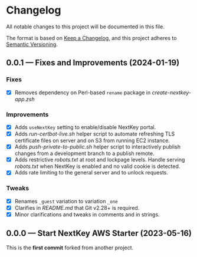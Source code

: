 # Changelog

All notable changes to this project will be documented in this file.

The format is based on [Keep a Changelog](https://keepachangelog.com/en/1.0.0/), and this project adheres to [Semantic Versioning](https://semver.org/spec/v2.0.0.html).

## 0.0.1 — Fixes and Improvements (2024-01-19)

### Fixes

- [x] Removes dependency on Perl-based `rename` package in *create-nextkey-app.zsh*

### Improvements

- [x] Adds `useNextKey` setting to enable/disable NextKey portal.
- [x] Adds *run-certbot-live.sh* helper script to automate refreshing TLS certificate files on server and on S3 from running EC2 instance.
- [x] Adds *push-private-to-public.sh* helper script to interactively publish changes from a development branch to a publish remote.
- [x] Adds restrictive *robots.txt* at root and lockpage levels. Handle serving *robots.txt* when NextKey is enabled and no valid cookie is detected.
- [x] Adds rate limiting to the general server and to unlock requests.

### Tweaks

- [x] Renames `_guest` variation to variation `_one`
- [x] Clarifies in *README.md* that Git v2.28+ is required.
- [x] Minor clarifications and tweaks in comments and in strings.

## 0.0.0 — Start NextKey AWS Starter (2023-05-16)

This is the **first commit** forked from another project.

